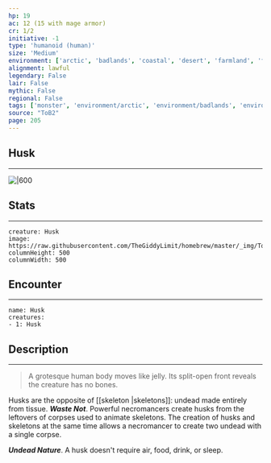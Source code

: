 ```yaml
---
hp: 19
ac: 12 (15 with mage armor)
cr: 1/2
initiative: -1
type: 'humanoid (human)'    
size: 'Medium'
environment: ['arctic', 'badlands', 'coastal', 'desert', 'farmland', 'forest', 'grassland', 'hill', 'mountain', 'planar', 'swamp', 'underdark', 'underwater', 'urban']
alignment: lawful
legendary: False
lair: False
mythic: False
regional: False
tags: ['monster', 'environment/arctic', 'environment/badlands', 'environment/coastal', 'environment/desert', 'environment/farmland', 'environment/forest', 'environment/grassland', 'environment/hill', 'environment/mountain', 'environment/planar', 'environment/swamp', 'environment/underdark', 'environment/underwater', 'environment/urban']
source: "ToB2"
page: 205
---
```


## Husk
---

![|600](https://raw.githubusercontent.com/TheGiddyLimit/homebrew/master/_img/ToB2/creature/Husk.webp)

## Stats
---

```statblock
creature: Husk
image: https://raw.githubusercontent.com/TheGiddyLimit/homebrew/master/_img/ToB2/creature/token/Husk%20%28Token%29.png
columnHeight: 500
columnWidth: 500
```

## Encounter
---

```encounter-table
name: Husk
creatures:
- 1: Husk
```

## Description
---
>A grotesque human body moves like jelly. Its split-open front reveals the creature has no bones.

Husks are the opposite of [[skeleton \|skeletons]]: undead made entirely from tissue.
**_Waste Not_**. Powerful necromancers create husks from the leftovers of corpses used to animate skeletons. The creation of husks and skeletons at the same time allows a necromancer to create two undead with a single corpse.

**_Undead Nature_**. A husk doesn't require air, food, drink, or sleep.






